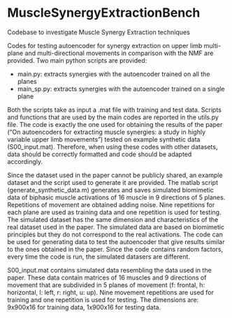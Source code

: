 # MuscleSynergyExtractionBench
Codebase to investigate Muscle Synergy Extraction techniques

Codes for testing autoencoder for synergy extraction on upper limb multi-plane and multi-directional movements in comparison with the NMF are provided. 
Two main python scripts are provided: 
- main.py: extracts synergies with the autoencoder trained on all the planes
- main_sp.py: extracts synergies with the autoencoder trained on a single plane

Both the scripts take as input a .mat file with training and test data. Scripts and functions that are used by the main codes are reported in the utils.py file. The code is exactly the one used for obtaining the results of the paper (“On autoencoders for extracting muscle synergies: a study in highly variable upper limb movements”) tested on example synthetic data (S00_input.mat). Therefore, when using these codes with other datasets, data should be correctly formatted and code should be adapted accordingly. 

Since the dataset used in the paper cannot be publicly shared, an example dataset and the script used to generate it are provided. The matlab script (generate_synthetic_data.m) generates and saves simulated biomimetic data of biphasic muscle activations of 16 muscle in 9 directions of 5 planes. Repetitions of movement are obtained adding noise. Nine repetitions for each plane are used as training data and one repetition is used for testing. The simulated dataset has the same dimension and characteristics of the real dataset used in the paper. The simulated data are based on biomimetic principles but they do not correspond to the real activations. The code can be used for generating data to test the autoencoder that give results similar to the ones obtained in the paper. Since the code contains random factors, every time the code is run, the simulated datasers are different.  

S00_input.mat contains simulated data resembling the data used in the paper. These data contain matrices of 16 muscles and 9 directions of movement that are subdivided in 5 planes of movement (f: frontal, h: horizontal, l: left, r: right, u: up). Nine movement repetitions are used for training and one repetition is used for testing. The dimensions are: 9x900x16 for training data, 1x900x16 for testing data.
